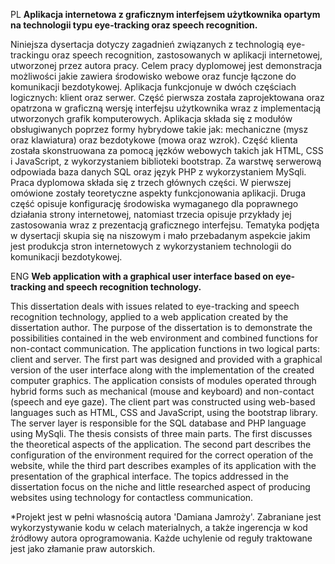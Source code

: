 PL
**Aplikacja internetowa z graficznym interfejsem użytkownika opartym na
technologii typu eye-tracking oraz speech recognition.**

Niniejsza dysertacja dotyczy zagadnień związanych z technologią eye-trackingu
oraz speech recognition, zastosowanych w aplikacji internetowej, utworzonej przez
autora pracy. Celem pracy dyplomowej jest demonstracja możliwości jakie zawiera
środowisko webowe oraz funcje łączone do komunikacji bezdotykowej. Aplikacja
funkcjonuje w dwóch częściach logicznych: klient oraz serwer. Część pierwsza została
zaprojektowana oraz opatrzona w graficzną wersję interfejsu użytkownika wraz z
implementacją utworzonych grafik komputerowych. Aplikacja składa się z modułów
obsługiwanych poprzez formy hybrydowe takie jak: mechaniczne (mysz oraz klawiatura)
oraz bezdotykowe (mowa oraz wzrok). Część klienta została skonstruowana za pomocą
jęzków webowych takich jak HTML, CSS i JavaScript, z wykorzystaniem biblioteki
bootstrap. Za warstwę serwerową odpowiada baza danych SQL oraz język PHP z
wykorzystaniem MySqli. Praca dyplomowa składa się z trzech głównych części. W
pierwszej omówione zostały teoretyczne aspekty funkcjonowania aplikacji. Druga część
opisuje konfigurację środowiska wymaganego dla poprawnego działania strony
internetowej, natomiast trzecia opisuje przykłady jej zastosowania wraz z prezentacją
graficznego interfejsu. Tematyka podjęta w dysertacji skupia się na niszowym i mało
przebadanym aspekcie jakim jest produkcja stron internetowych z wykorzystaniem
technologii do komunikacji bezdotykowej.

ENG
**Web application with a graphical user interface based on eye-tracking and
speech recognition technology.**

This dissertation deals with issues related to eye-tracking and speech recognition
technology, applied to a web application created by the dissertation author. The
purpose of the dissertation is to demonstrate the possibilities contained in the web
environment and combined functions for non-contact communication. The application
functions in two logical parts: client and server. The first part was designed and provided
with a graphical version of the user interface along with the implementation of the
created computer graphics. The application consists of modules operated through
hybrid forms such as mechanical (mouse and keyboard) and non-contact (speech and
eye gaze). The client part was constructed using web-based languages such as HTML,
CSS and JavaScript, using the bootstrap library. The server layer is responsible for the
SQL database and PHP language using MySqli. The thesis consists of three main parts.
The first discusses the theoretical aspects of the application. The second part describes
the configuration of the environment required for the correct operation of the website,
while the third part describes examples of its application with the presentation of the
graphical interface. The topics addressed in the dissertation focus on the niche and little
researched aspect of producing websites using technology for contactless
communication.


*Projekt jest w pełni własnością autora 'Damiana Jamroży'. Zabraniane jest wykorzystywanie kodu w celach materialnych, a także ingerencja w kod źródłowy autora oprogramowania. Każde uchylenie od reguły traktowane jest jako złamanie praw autorskich.
